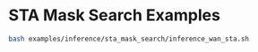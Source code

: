 # STA Mask Search Examples

```bash
bash examples/inference/sta_mask_search/inference_wan_sta.sh
```
